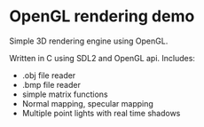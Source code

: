 #  OpenGL rendering demo
Simple 3D rendering engine using OpenGL.

Written in C using SDL2 and OpenGL api.
Includes:
- .obj file reader
- .bmp file reader
- simple matrix functions
- Normal mapping, specular mapping
- Multiple point lights with real time shadows

